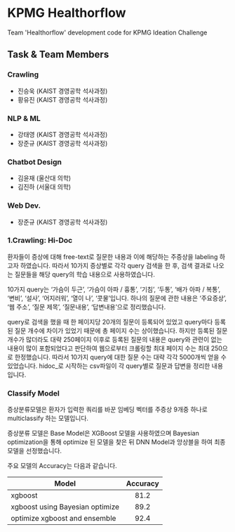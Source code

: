 # KPMG Healthorflow
Team 'Healthorflow' development code for KPMG Ideation Challenge

## Task & Team Members
### Crawling
- 진승욱 (KAIST 경영공학 석사과정)
- 황유진 (KAIST 경영공학 석사과정)
### NLP & ML
- 강태영 (KAIST 경영공학 석사과정)
- 장준규 (KAIST 경영공학 석사과정)
### Chatbot Design
- 김윤재 (울산대 의학)
- 김진하 (서울대 의학)
### Web Dev.
- 장준규 (KAIST 경영공학 석사과정)

### 1.Crawling: Hi-Doc
환자들이 증상에 대해 free-text로 질문한 내용과 이에 해당하는 주증상을 labeling 하고자 하였습니다. 따라서 10가지 증상별로 각각 query 검색을 한 후, 검색 결과로 나오는 질문들을 해당 query의 학습 내용으로 사용하였습니다.  

10가지 query는 ‘가슴이 두근’, ‘가슴이 아파 / 흉통’, ‘기침’, ‘두통’, ‘배가 아파 / 복통’, ‘변비’, ‘설사’, ‘어지러워’, ‘열이 나’, ‘콧물’입니다. 하나의 질문에 관한 내용은 ‘주요증상’, ‘웹 주소’, ‘질문 제목’, ‘질문내용’, ‘답변내용’으로 정리했습니다.  

query로 검색을 했을 때 한 페이지당 20개의 질문이 등록되어 있었고 query마다 등록된 질문 개수에 차이가 있었기 때문에 총 페이지 수는 상이했습니다. 하지만 등록된 질문 개수가 많더라도 대략 250페이지 이후로 등록된 질문의 내용은 query와 관련이 없는 내용이 많이 포함되었다고 판단하여 웹으로부터 크롤링할 최대 페이지 수는 최대 250으로 한정했습니다. 따라서 10가지 query에 대한 질문 수는 대략 각각 5000개씩 얻을 수 있었습니다. hidoc_로 시작하는 csv파일이 각 query별로 질문과 답변을 정리한 내용입니다. 

### Classify Model 

증상분류모델은 환자가 입력한 쿼리를 바꾼 임베딩 벡터를 주증상 9개중 하나로 multiclassify 하는 모델입니다.


증상분류 모델은 Base Model은 XGBoost 모델을 사용하였으며
Bayesian optimization을 통해 optimize 된 모델을 찾은 뒤 DNN Model과 앙상블을 하여 최종 모델을 선정했습니다.


주요 모델의 Accuracy는 다음과 같습니다.

Model                                    | Accuracy        |
---------------------------------------- | :-------------: | 
xgboost                                  | 81.2            | 
xgboost using Bayesian optimize          | 89.2            | 
optimize xgboost and ensemble            | 92.4            | 


